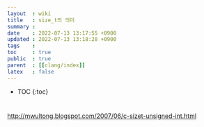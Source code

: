 ```yaml
---
layout  : wiki
title   : size_t의 의미
summary : 
date    : 2022-07-13 13:17:55 +0900
updated : 2022-07-13 13:18:28 +0900
tags    : 
toc     : true
public  : true
parent  : [[clang/index]]
latex   : false
---
```

* TOC
{:toc}

# 
http://mwultong.blogspot.com/2007/06/c-sizet-unsigned-int.html
